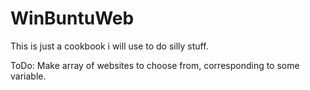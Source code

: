 # WinBuntuWeb

This is just a cookbook i will use to do silly stuff.


ToDo:
Make array of websites to choose from, corresponding to some variable.